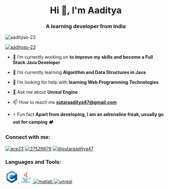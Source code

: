 <h1 align="center">Hi 👋, I'm Aaditya</h1>
<h3 align="center">A learning developer from India</h3>

<p align="left"> <img src="https://komarev.com/ghpvc/?username=aadityas-23&label=Profile%20views&color=0e75b6&style=flat" alt="aadityas-23" /> </p>

<p align="left"> <a href="https://github.com/ryo-ma/github-profile-trophy"><img src="https://github-profile-trophy.vercel.app/?username=aadityas-23" alt="aadityas-23" /></a> </p>

- 🔭 I’m currently working on **to improve my skills and become a Full Stack Java Developer**

- 🌱 I’m currently learning **Algorithm and Data Structures in Java**

- 🤝 I’m looking for help with **learning Web Programming Technologies**

- 💬 Ask me about **Unreal Engine**

- 📫 How to reach me **sutaraaditya47@gmail.com**

- ⚡ Fun fact **Apart from developing, I am an adrenaline freak, usually go out for camping 🏕**

<h3 align="left">Connect with me:</h3>
<p align="left">
<a href="https://dev.to/ace23" target="blank"><img align="center" src="https://raw.githubusercontent.com/rahuldkjain/github-profile-readme-generator/master/src/images/icons/Social/devto.svg" alt="ace23" height="30" width="40" /></a>
<a href="https://stackoverflow.com/users/27528679" target="blank"><img align="center" src="https://raw.githubusercontent.com/rahuldkjain/github-profile-readme-generator/master/src/images/icons/Social/stack-overflow.svg" alt="27528679" height="30" width="40" /></a>
<a href="https://www.hackerrank.com/@sutaraaditya47" target="blank"><img align="center" src="https://raw.githubusercontent.com/rahuldkjain/github-profile-readme-generator/master/src/images/icons/Social/hackerrank.svg" alt="@sutaraaditya47" height="30" width="40" /></a>
</p>

<h3 align="left">Languages and Tools:</h3>
<p align="left"> <a href="https://www.cprogramming.com/" target="_blank" rel="noreferrer"> <img src="https://raw.githubusercontent.com/devicons/devicon/master/icons/c/c-original.svg" alt="c" width="40" height="40"/> </a> <a href="https://www.java.com" target="_blank" rel="noreferrer"> <img src="https://raw.githubusercontent.com/devicons/devicon/master/icons/java/java-original.svg" alt="java" width="40" height="40"/> </a> <a href="https://www.mathworks.com/" target="_blank" rel="noreferrer"> <img src="https://upload.wikimedia.org/wikipedia/commons/2/21/Matlab_Logo.png" alt="matlab" width="40" height="40"/> </a> <a href="https://unrealengine.com/" target="_blank" rel="noreferrer"> <img src="https://raw.githubusercontent.com/kenangundogan/fontisto/036b7eca71aab1bef8e6a0518f7329f13ed62f6b/icons/svg/brand/unreal-engine.svg" alt="unreal" width="40" height="40"/> </a> </p>
